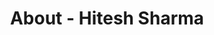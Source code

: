 ---
id: hitesh_sharma
permalink: "/about/hitesh_sharma"
full_name: Hitesh Sharma
title: About - Hitesh Sharma
role: Sr. Platform Lead
image: 
about: Hitesh Sharma is a DevSecOps Engineer and specializes in GitOps, Infrastructure as Code (IaC), and Kubernetes. He is passionate about designing container platforms that can take full advantage of the cloud and embrace the DevOps culture. He is a certified Kubernetes and RedHat expert. Outside of work, he enjoys spending time with his family and traveling. 
github: 
linkedin: 
featimg: "/assets/aboutBanner1.jpg"
layout: about/profile
---